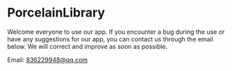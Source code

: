 # PorcelainLibrary

Welcome everyone to use our app. If you encounter a bug during the use or have any suggestions for our app, you can contact us through the email below. We will correct and improve as soon as possible.




Email: 836229948@qq.com
